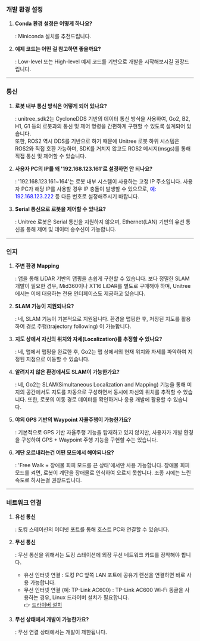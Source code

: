 ### 개발 환경 설정
1. **Conda 환경 설정은 어떻게 하나요?**  

    : Miniconda 설치를 추천드립니다.

2. **예제 코드는 어떤 걸 참고하면 좋을까요?**  

    : Low-level 또는 High-level 예제 코드를 기반으로 개발을 시작해보시길 권장드립니다.

---

### 통신
1. **로봇 내부 통신 방식은 어떻게 되어 있나요?**

    : unitree_sdk2는 CycloneDDS 기반의 데이터 통신 방식을 사용하여, Go2, B2, H1, G1 등의 로봇과의 통신 및 제어 명령을 간편하게 구현할 수 있도록 설계되어 있습니다.  
    또한, ROS2 역시 DDS를 기반으로 하기 때문에 Unitree 로봇 하위 시스템은 ROS2와 직접 호환 가능하며, SDK를 거치지 않고도 ROS2 메시지(msgs)를 통해 직접 통신 및 제어할 수 있습니다.

2. **사용자 PC의 IP를 왜 '192.168.123.161'로 설정하면 안 되나요?**

    : '192.168.123.161~164'는 로봇 내부 시스템이 사용하는 고정 IP 주소입니다. 사용자 PC가 해당 IP를 사용할 경우 IP 충돌이 발생할 수 있으므로, <span style="color: blue">예: 192.168.123.222</span> 등 다른 번호로 설정해주시기 바랍니다.

5. **Serial 통신으로 로봇을 제어할 수 있나요?**

    : Unitree 로봇은 Serial 통신을 지원하지 않으며, Ethernet(LAN) 기반의 유선 통신을 통해 제어 및 데이터 송수신이 가능합니다.

---

### 인지
1. **주변 환경 Mapping**

    : 앱을 통해 LiDAR 기반의 맵핑을 손쉽게 구현할 수 있습니다. 보다 정밀한 SLAM 개발이 필요한 경우, Mid360이나 XT16 LiDAR를 별도로 구매해야 하며, Unitree에서는 이에 대응하는 전용 인터페이스도 제공하고 있습니다.

2. **SLAM 기능이 지원되나요?**

    : 네, SLAM 기능이 기본적으로 지원됩니다. 환경을 맵핑한 후, 저장된 지도를 활용하여 경로 주행(trajectory following) 이 가능합니다.

3. **지도 상에서 자신의 위치와 자세(Localization)를 추정할 수 있나요?**

    : 네, 앱에서 맵핑을 완료한 후, Go2는 맵 상에서의 현재 위치와 자세를 파악하여 지정된 지점으로 이동할 수 있습니다.

4. **알려지지 않은 환경에서도 SLAM이 가능한가요?**

    : 네, Go2는 SLAM(Simultaneous Localization and Mapping) 기능을 통해 미지의 공간에서도 지도를 자동으로 구성하면서 동시에 자신의 위치를 추적할 수 있습니다. 또한, 로봇의 이동 경로 데이터를 확인하거나 응용 개발에 활용할 수 있습니다.

5. **야외 GPS 기반의 Waypoint 자율주행이 가능한가요?**

    : 기본적으로 GPS 기반 자율주행 기능을 탑재하고 있지 않지만, 사용자가 개발 환경을 구성하여 GPS + Waypoint 주행 기능을 구현할 수는 있습니다.

6. **계단 오르내리는건 어떤 모드에서 해야되나요?**

    : 'Free Walk + 장애물 회피 모드를 끈 상태'에서만 사용 가능합니다. 장애물 회피 모드를 켜면, 로봇이 계단을 장애물로 인식하여 오르지 못합니다.
    조종 시에는 느린 속도로 하시는걸 권장드립니다.

---

### 네트워크 연결
1. **유선 통신**  

    : 도킹 스테이션의 이더넷 포트를 통해 호스트 PC와 연결할 수 있습니다.

2. **무선 통신**

    : 무선 통신을 위해서는 도킹 스테이션에 외장 무선 네트워크 카드를 장착해야 합니다.  

    - 유선 인터넷 연결
    : 도킹 PC 앞쪽 LAN 포트에 공유기 랜선을 연결하면 바로 사용 가능합니다.
    - 무선 인터넷 연결 (예: TP-Link AC600)
    : TP-Link AC600 Wi-Fi 동글을 사용하는 경우, Linux 드라이버 설치가 필요합니다.  
    👉 [드라이버 설치](https://github.com/brektrou/rtl8821CU)

3. **무선 상태에서 개발이 가능한가요?**  

    : 무선 연결 상태에서는 개발이 제한됩니다.